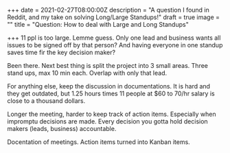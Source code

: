 +++
date = 2021-02-27T08:00:00Z
description = "A question I found in Reddit, and my take on solving Long/Large Standups!"
draft = true
image = ""
title = "Question: How to deal with Large and Long Standups"

+++
11 ppl is too large. Lemme guess. Only one lead and business wants all issues to be signed off by that person? And having everyone in one standup saves time fir the key decision maker?

Been there. Next best thing is split the project into 3 small areas. Three stand ups, max 10 min each. Overlap with only that lead.

For anything else, keep the discussion in documentations. It is hard and they get outdated, but 1.25 hours times 11 people at $60 to 70/hr salary is close to a thousand dollars.

Longer the meeting, harder to keep track of action items. Especially when impromptu decisions are made. Every decision you gotta hold decision makers (leads, business) accountable.

Docentation of meetings. Action items turned into Kanban items.